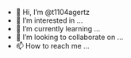 - 👋 Hi, I’m @t1104agertz
- 👀 I’m interested in ...
- 🌱 I’m currently learning ...
- 💞️ I’m looking to collaborate on ...
- 📫 How to reach me ...

<!---
t1104agertz/t1104agertz is a ✨ special ✨ repository because its `README.md` (this file) appears on your GitHub profile.
You can click the Preview link to take a look at your changes.
--->
